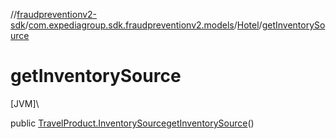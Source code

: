 //[fraudpreventionv2-sdk](../../../index.md)/[com.expediagroup.sdk.fraudpreventionv2.models](../index.md)/[Hotel](index.md)/[getInventorySource](get-inventory-source.md)

# getInventorySource

[JVM]\

public [TravelProduct.InventorySource](../-travel-product/-inventory-source/index.md)[getInventorySource](get-inventory-source.md)()
